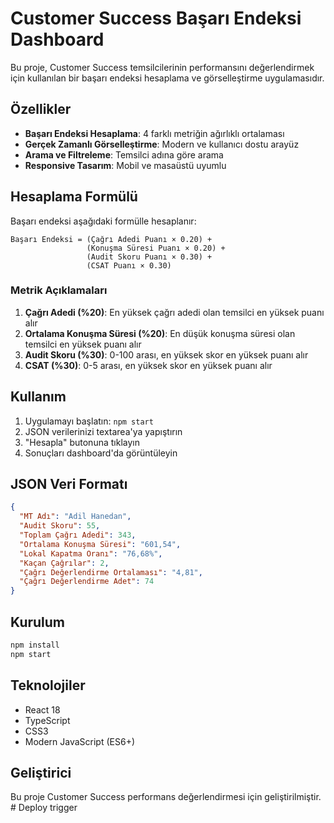 # Customer Success Başarı Endeksi Dashboard

Bu proje, Customer Success temsilcilerinin performansını değerlendirmek için kullanılan bir başarı endeksi hesaplama ve görselleştirme uygulamasıdır.

## Özellikler

- **Başarı Endeksi Hesaplama**: 4 farklı metriğin ağırlıklı ortalaması
- **Gerçek Zamanlı Görselleştirme**: Modern ve kullanıcı dostu arayüz
- **Arama ve Filtreleme**: Temsilci adına göre arama
- **Responsive Tasarım**: Mobil ve masaüstü uyumlu

## Hesaplama Formülü

Başarı endeksi aşağıdaki formülle hesaplanır:

```
Başarı Endeksi = (Çağrı Adedi Puanı × 0.20) + 
                 (Konuşma Süresi Puanı × 0.20) + 
                 (Audit Skoru Puanı × 0.30) + 
                 (CSAT Puanı × 0.30)
```

### Metrik Açıklamaları

1. **Çağrı Adedi (%20)**: En yüksek çağrı adedi olan temsilci en yüksek puanı alır
2. **Ortalama Konuşma Süresi (%20)**: En düşük konuşma süresi olan temsilci en yüksek puanı alır
3. **Audit Skoru (%30)**: 0-100 arası, en yüksek skor en yüksek puanı alır
4. **CSAT (%30)**: 0-5 arası, en yüksek skor en yüksek puanı alır

## Kullanım

1. Uygulamayı başlatın: `npm start`
2. JSON verilerinizi textarea'ya yapıştırın
3. "Hesapla" butonuna tıklayın
4. Sonuçları dashboard'da görüntüleyin

## JSON Veri Formatı

```json
{
  "MT Adı": "Adil Hanedan",
  "Audit Skoru": 55,
  "Toplam Çağrı Adedi": 343,
  "Ortalama Konuşma Süresi": "601,54",
  "Lokal Kapatma Oranı": "76,68%",
  "Kaçan Çağrılar": 2,
  "Çağrı Değerlendirme Ortalaması": "4,81",
  "Çağrı Değerlendirme Adet": 74
}
```

## Kurulum

```bash
npm install
npm start
```

## Teknolojiler

- React 18
- TypeScript
- CSS3
- Modern JavaScript (ES6+)

## Geliştirici

Bu proje Customer Success performans değerlendirmesi için geliştirilmiştir. # Deploy trigger
